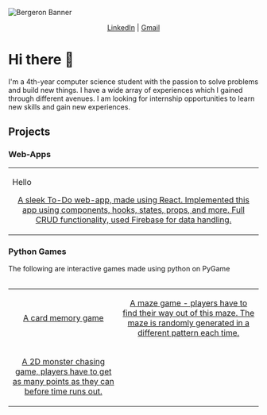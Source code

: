 
![Bergeron Banner](https://user-images.githubusercontent.com/65151273/212417812-a988665d-ab37-46a3-bfef-85eb7ea379ab.jpg)

<p align="center">
  <a href="https://www.linkedin.com/in/owaisughratdar">LinkedIn</a> |
  <a href="mailto:owais.ughratdar@gmail.com">Gmail</a>
</p>

# Hi there 👋

I'm a 4th-year computer science student with the passion to solve problems and build new things. I have a wide array of experiences which I gained through different avenues. I am looking for internship opportunities to learn new skills and gain new experiences.


## Projects

### Web-Apps

<table>
  <tr>
    <td>
      <p>Hello </p>
      <a align="center" href="https://github.com/OwaisUghratdar/Todo_List_Application">
      <p>A sleek To-Do web-app, made using React. Implemented this app using components, hooks, states, props, and more. Full CRUD functionality, used
        Firebase for data handling.</p>
      </a>
    </td>
  </tr>
<table>

### Python Games
<p>The following are interactive games made using python on PyGame</p>
<table>
  <tr>
    <td>
      <a align="center" href="https://github.com/OwaisUghratdar/CardMemoryGame">
        <p>A card memory game</p>
      </a>
    </td>
    <td>
      <a align="center" href="https://github.com/OwaisUghratdar/MazeGame">
      <p>A maze game - players have to find their way out of this maze. The maze is randomly generated in a different pattern each time.</p>
      </a>
    </td>
  </tr>
  <tr>
    <td>
      <a align="center" href="https://github.com/OwaisUghratdar/Alien_Eat_Game">
        <p>A 2D monster chasing game, players have to get as many points as they can before time runs out.</p>
      </a>
    </td>
  </tr>
</table>


<!--
**OwaisUghratdar/OwaisUghratdar** is a ✨ _special_ ✨ repository because its `README.md` (this file) appears on your GitHub profile.

Here are some ideas to get you started:

- 🔭 I’m currently working on ...
- 🌱 I’m currently learning ...
- 👯 I’m looking to collaborate on ...
- 🤔 I’m looking for help with ...
- 💬 Ask me about ...
- 📫 How to reach me: ...
- 😄 Pronouns: ...
- ⚡ Fun fact: ...
-->
